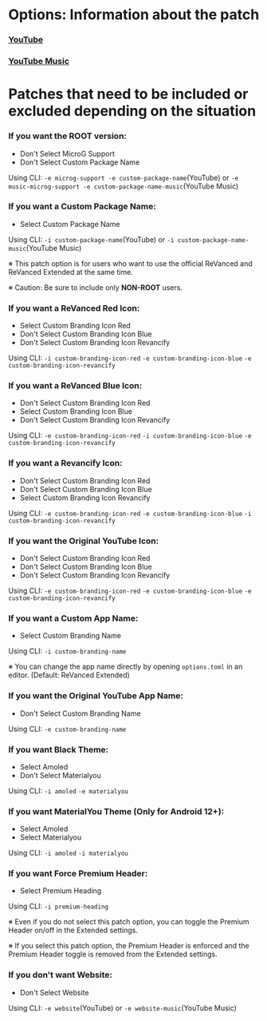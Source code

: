 Options: Information about the patch
==
### [YouTube](https://github.com/inotia00/revanced-patches/tree/revanced-extended#-comgoogleandroidyoutube)

### [YouTube Music](https://github.com/inotia00/revanced-patches/tree/revanced-extended#-comgoogleandroidappsyoutubemusic)

Patches that need to be included or excluded depending on the situation
==

### If you want the ROOT version:
- Don't Select MicroG Support
- Don't Select Custom Package Name

Using CLI: `-e microg-support -e custom-package-name`(YouTube) or `-e music-microg-support -e custom-package-name-music`(YouTube Music)

### If you want a Custom Package Name:
- Select Custom Package Name

Using CLI: `-i custom-package-name`(YouTube) or `-i custom-package-name-music`(YouTube Music)

※ This patch option is for users who want to use the official ReVanced and ReVanced Extended at the same time.

※ Caution: Be sure to include only **NON-ROOT** users.

### If you want a ReVanced Red Icon:
- Select Custom Branding Icon Red
- Don't Select Custom Branding Icon Blue
- Don't Select Custom Branding Icon Revancify

Using CLI: `-i custom-branding-icon-red` `-e custom-branding-icon-blue` `-e custom-branding-icon-revancify`

### If you want a ReVanced Blue Icon:
- Don't Select Custom Branding Icon Red
- Select Custom Branding Icon Blue
- Don't Select Custom Branding Icon Revancify

Using CLI: `-e custom-branding-icon-red` `-i custom-branding-icon-blue` `-e custom-branding-icon-revancify`

### If you want a Revancify Icon:
- Don't Select Custom Branding Icon Red
- Don't Select Custom Branding Icon Blue
- Select Custom Branding Icon Revancify

Using CLI: `-e custom-branding-icon-red` `-e custom-branding-icon-blue` `-i custom-branding-icon-revancify`

### If you want the Original YouTube Icon:
- Don't Select Custom Branding Icon Red
- Don't Select Custom Branding Icon Blue
- Don't Select Custom Branding Icon Revancify

Using CLI: `-e custom-branding-icon-red` `-e custom-branding-icon-blue` `-e custom-branding-icon-revancify`

### If you want a Custom App Name:
- Select Custom Branding Name

Using CLI: `-i custom-branding-name`

※ You can change the app name directly by opening `options.toml` in an editor. (Default: ReVanced Extended)

### If you want the Original YouTube App Name:
- Don't Select Custom Branding Name

Using CLI: `-e custom-branding-name`

### If you want Black Theme:
- Select Amoled
- Don't Select Materialyou

Using CLI: `-i amoled` `-e materialyou`

### If you want MaterialYou Theme (Only for Android 12+):
- Select Amoled
- Select Materialyou

Using CLI: `-i amoled` `-i materialyou`

### If you want Force Premium Header:
- Select Premium Heading

Using CLI: `-i premium-heading`

※ Even if you do not select this patch option, you can toggle the Premium Header on/off in the Extended settings.

※ If you select this patch option, the Premium Header is enforced and the Premium Header toggle is removed from the Extended settings.

### If you don't want Website:
- Don't Select Website

Using CLI: `-e website`(YouTube) or `-e website-music`(YouTube Music)
